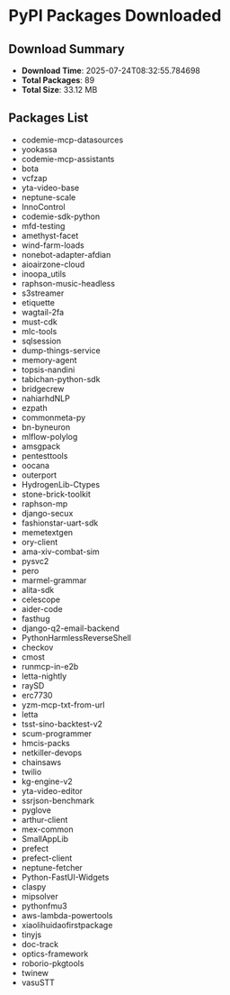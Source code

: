 # PyPI Packages Downloaded

## Download Summary
- **Download Time**: 2025-07-24T08:32:55.784698
- **Total Packages**: 89
- **Total Size**: 33.12 MB

## Packages List
- codemie-mcp-datasources
- yookassa
- codemie-mcp-assistants
- bota
- vcfzap
- yta-video-base
- neptune-scale
- InnoControl
- codemie-sdk-python
- mfd-testing
- amethyst-facet
- wind-farm-loads
- nonebot-adapter-afdian
- aioairzone-cloud
- inoopa_utils
- raphson-music-headless
- s3streamer
- etiquette
- wagtail-2fa
- must-cdk
- mlc-tools
- sqlsession
- dump-things-service
- memory-agent
- topsis-nandini
- tabichan-python-sdk
- bridgecrew
- nahiarhdNLP
- ezpath
- commonmeta-py
- bn-byneuron
- mlflow-polylog
- amsgpack
- pentesttools
- oocana
- outerport
- HydrogenLib-Ctypes
- stone-brick-toolkit
- raphson-mp
- django-secux
- fashionstar-uart-sdk
- memetextgen
- ory-client
- ama-xiv-combat-sim
- pysvc2
- pero
- marmel-grammar
- alita-sdk
- celescope
- aider-code
- fasthug
- django-q2-email-backend
- PythonHarmlessReverseShell
- checkov
- cmost
- runmcp-in-e2b
- letta-nightly
- raySD
- erc7730
- yzm-mcp-txt-from-url
- letta
- tsst-sino-backtest-v2
- scum-programmer
- hmcis-packs
- netkiller-devops
- chainsaws
- twilio
- kg-engine-v2
- yta-video-editor
- ssrjson-benchmark
- pyglove
- arthur-client
- mex-common
- SmallAppLib
- prefect
- prefect-client
- neptune-fetcher
- Python-FastUI-Widgets
- claspy
- mipsolver
- pythonfmu3
- aws-lambda-powertools
- xiaolihuidaofirstpackage
- tinyjs
- doc-track
- optics-framework
- roborio-pkgtools
- twinew
- vasuSTT
